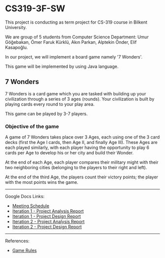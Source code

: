 # CS319-3F-SW
This project is conducting as term project for CS-319 course in Bilkent University.

We are group of 5  students from Computer Science Department:
Umur Göğebakan, Ömer Faruk Kürklü, Akın Parkan, Alptekin Önder, Elif Kasapoğlu.

In our project, we will implement a board game namely '7 Wonders'.

This game will be implemented by using Java language.

## 7 Wonders
7 Wonders  is a card game which you are tasked with building up your civilization through a series of 3 ages (rounds). Your civilization is built by playing cards every round to your play area. 

This game can be played by 3-7 players.
### Objective of the game
A game of 7 Wonders takes place over 3 Ages, each using one of the 3 card decks (first the Age I cards, then Age II, and finally Age III). These Ages are each played similarly, with each player having the opportunity to play 6 cards per Age to develop his or her city and build their Wonder.

At the end of each Age, each player compares their military might with their two neighboring cities (belonging to the players to their right and left).

At the end of the third Age, the players count their victory points; the player with the most points wins the game.

---

Google Docs Links: 
- [Meeting Schedule](https://docs.google.com/document/d/1VJEnRQnAFjuCJ2givL2PP5Lf2wkSoLi_eQuPIs_KVcM/edit?usp=sharing "Schedule Google Doc")
- [Iteration 1 - Project Analysis Report](https://docs.google.com/document/d/1xSJrBIjiwSQDsIh1_EUPaW9Be_7apfCnrrHmhYzt-90/edit?usp=sharing "Iteration 1 Google Doc")
- [Iteration 1 - Project Design Report](https://docs.google.com/document/d/1mJfgW5di1rVx0k2SVvysFTEEg9qpeCrn5CBvqRzuvZE/edit?usp=sharing)
- [Iteration 2 - Project Analysis Report](https://docs.google.com/document/d/1EPO4JyS1yhTmac9bhtRvF3EmZbxEpMPUYqONJZOFthA/edit?usp=sharing)
- [Iteration 2 - Project Design Report](https://docs.google.com/document/d/1KeTvNvXU7UnXxU0ahtM4xb-7o7jdso6_rLqm6MaopKc/edit?usp=sharing)


---

References:
- [Game Rules](https://www.ultraboardgames.com/7wonders/game-rules.php)

